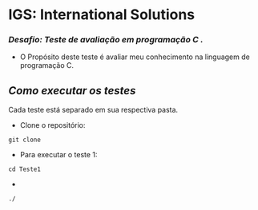 <h1>IGS: International Solutions</h1>

### _Desafio: Teste de avaliação em programação C ._

- O Propósito deste teste é avaliar meu conhecimento na linguagem de programação C.

## _Como executar os testes_

Cada teste está separado em sua respectiva pasta.

- Clone o repositório:
```
git clone 
```
- Para executar o teste 1:
```
cd Teste1
```
- 
```
./
```

